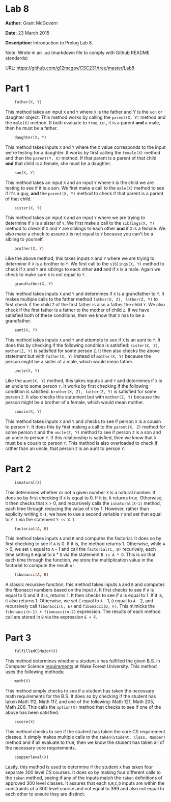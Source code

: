 # Lab 8 

<b>Author:</b> Grant McGovern 

<b>Date:</b> 23 March 2015 

<b>Description:</b> Introduction to Prolog Lab 8.

Note: Wrote in an `.md` (markdown file to comply with Github README standards)

URL: https://github.com/g12mcgov/CSC231/tree/master/Lab8

Part 1
=======

```Prolog
	father(X, Y)
```

This method takes an input `X` and `Y` where `X` is the father and Y is the `son` or daughter object. This method works by calling the `parent(X, Y)` method and the `male(X)` method. If both evaluate to `true`, i.e., it is a parent <b>and</b> a male, then he must be a father.

```Prolog
	daughter(X, Y)
```

This method takes inputs `X` and `Y` where the `X` value corresponds to the input we're testing for a daughter. It works by first calling the `female(X)` method and then the `parent(Y, X)` method. If that parent is a parent of that child <b>and</b> that child is a female, she must be a daughter.

```Prolog
	son(X, Y)
```

This method takes an input `X` and an input `Y` where `X` is the child we are testing to see if it is a son. We first make a call to the `male(X)` method to see if it's a guy, <b>and</b> the `parent(X, Y)` method to check if that parent is a parent of that child.

```Prolog
	sister(X, Y)
```

This method takes an input `X` and an input `Y` where we are trying to determine if `X` is a sister of `Y`. We first make a call to the `siblings(X, Y)` method to check if `X` and `Y` are siblings to each other <b>and</b> if `X` is a female. We also make a check to assure `X` is not equal to `Y` because you can't be a sibling to yourself.

```Prolog
	brother(X, Y)
```

Like the above method, this takes inputs `X` and `Y` where we are trying to determine if `X` is a brother to `Y`. We first call to the `siblings(X, Y)` method to check if `X` and `Y` are siblings to each other <b>and</b> and if `X` is a male. Again we check to make sure `X` is not equal to `Y`.

```Prolog
	grandfather(X, Y)
```

This method takes inputs `X` and `Y` and determines if `X` is a grandfather to `Y`. It makes multiple calls to the father method `father(X, Z), father(Z, Y)` to first check if the child `Z` of the first father is also a father the child `Y`. We also check if the first father is a father to the mother of child `Z`. If we have satisfied both of these conditions, then we know that `X` has to be a grandfather.

```Prolog
	aunt(X, Y)
```

This method takes inputs `X` and `Y` and attempts to see if `X` is an aunt to `Y`. It does this by checking if the following condition is satisfied: `sister(X, Z), mother(Z, Y)` is satisfied for some person `Z`. It then also checks the above statement but with `father(X, Y)` instead of `mother(X, Y)` because the person might be a sister of a male, which would mean father.


```Prolog
	uncle(X, Y)
```

Like the `aunt(X, Y)` method, this takes inputs `X` and `Y` and determines if `X` is an uncle to some person `Y`. It works by first checking if the following condition is satisfied: `brother(X, Z), father(Z, Y)` is satisfied for some person `Z`. It also checks this statement but with `mother(Z, Y)` because the person might be a brother of a female, which would mean mother.

```Prolog
	cousin(X, Y)
```

This method takes inputs `X` and `Y` and checks to see if person `X` is a cousin to person `Y`. It does this by first making a call to the `parent(X, Z)` method for some person `Z` and the `uncle(Z, Y)` method to see if person `Z` is a son and an uncle to person `Y`. If this relationship is satisfied, then we know that `X` must be a cousin to person `Y`. This method is also overloaded to check if rather than an uncle, that person `Z` is an aunt to person `Y`.


Part 2
=======

```Prolog
	isnatural(X)
```

This determines whether or not a given number `X` is a natural number. It does so by first checking if `X` is equal to 0. If it is, it returns true. Otherwise, it then checks that `X` > 0, and recursively calls the `isnatural(X-1)` method, each time through reducing the value of `X` by 1. However, rather than explicity writing `X-1`, we have to use a second variable `Y` and set that equal to `Y-1` via the statement `Y is X-1`.

```Prolog
	factorial(A, B)
```

This method takes inputs `A` and `B` and computes the factorial. It does so by first checking to see if `A` is 0. If it is, the method returns 1. Otherwise, while `A` > 0, we set `C` equal to `A` - 1 and call the `factorial(C, D)` recurively, each time setting `B` equal to `A` * `D` via the statement `B is A * D`. This is so that each time through the function, we store the multiplication value in the factorial to compute the result `n!`.

```Prolog
	fibonacci(A, B)
```

A classic recursive function, this method takes inputs `A` and `B` and computes the fibonacci numbers based on the input `A`. It first checks to see if `A` is equal to 0 and if it is, returns 1. It then checks to see if `A` is equal to 1. If it is, it also returns 1. Otherwise, we set `C` equal to `A` - 1, `D` equal to `A` - 2, and recursively call `fibonacci(C, E)` and `fibonacci(D, F)`. This mimicks the `fibonacci(n-1) + fibonacci(n-2)` expression. The results of each method call are stored in `B` via the expression `E + F`.


Part 3
=======

```Prolog
	fulfilledCSMajor(X)
```

This method determines whether a student `X` has fulfilled the given B.S. in Computer Science [requirements](http://college.wfu.edu/cs/undergraduate-program/planning-for-a-cs-major) at Wake Forest University. This method uses the following methods:

```Prolog
	math(X)
```

This method simply checks to see if a student has taken the necessary math requirements for the B.S. It does so by checking if the student has taken Math 112, Math 117, and one of the following: Math 121, Math 205, Math 206. This calls the `option(X)` method that checks to see if one of the above has been satisfied. 

```Prolog
	cscore(X)
```

This method checks to see if the student has taken the core CS requirement classes. It simply makes multiple calls to the `taken(Student, Class, Number)` method and if all evaluate to true, then we know the student has taken all of the necessary core requirements.

```Prolog
	csupperlevel(X)
```

Lastly, this method is used to determine if the student `X` has taken four separate 300 level CS courses. It does so by making four different calls to the `taken` method, seeing if any of the inputs match the `taken` definitions of approved 300 level classes. It assures that each `A`,`B`,`C`,`D` inputs are within the constraints of a 300 level course and not equal to 399 and also not equal to each other to ensure they are distinct.




